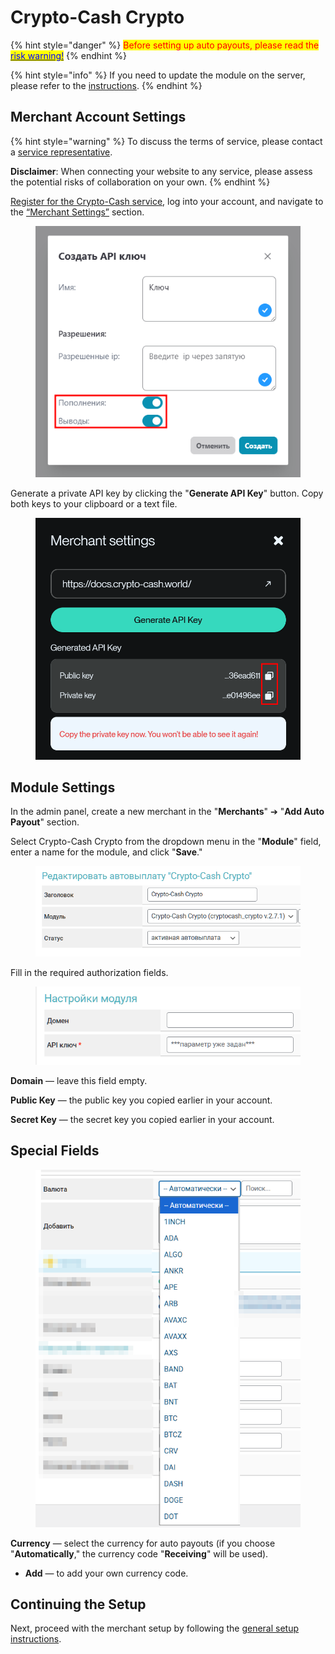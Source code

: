 # Crypto-Cash Crypto

{% hint style="danger" %}
<mark style="color:red;">Before setting up auto payouts, please read the</mark> [<mark style="color:blue;">risk warning!</mark>](https://premium.gitbook.io/main/osnovnye-nastroiki/merchanty-i-avtovyplaty/avtovyplaty/preduprezhdenie-o-riskakh)
{% endhint %}

{% hint style="info" %}
If you need to update the module on the server, please refer to the [instructions](https://premium.gitbook.io/main/osnovnye-nastroiki/faq/obnovlenie-failov-skripta-na-servere/kak-obnovit-faily-na-servere#moduli-merchantov-i-avtovyplat).
{% endhint %}

## Merchant Account Settings

{% hint style="warning" %}
To discuss the terms of service, please contact a [service representative](https://t.me/CCW_Admin).

**Disclaimer**: When connecting your website to any service, please assess the potential risks of collaboration on your own.
{% endhint %}

[Register for the Crypto-Cash service](https://account.crypto-cash.world/registration), log into your account, and navigate to the [“Merchant Settings”](https://account.crypto-cash.world/settings) section.

<figure><img src="../../../.gitbook/assets/image (1) (1) (1) (1) (1) (1) (1)_eng.png" alt=""><figcaption></figcaption></figure>

Generate a private API key by clicking the "**Generate API Key**" button. Copy both keys to your clipboard or a text file.

<figure><img src="../../../.gitbook/assets/image (3) (1) (1) (1)_eng.png" alt="" width="563"><figcaption></figcaption></figure>

## Module Settings

In the admin panel, create a new merchant in the "**Merchants**" ➔ "**Add Auto Payout**" section.

Select Crypto-Cash Crypto from the dropdown menu in the "**Module**" field, enter a name for the module, and click "**Save**."

<figure><img src="../../../.gitbook/assets/image (3) (1) (1) (1) (1) (1)_eng.png" alt="" width="490"><figcaption></figcaption></figure>

Fill in the required authorization fields.

<figure><img src="../../../.gitbook/assets/image (1) (1) (1) (1) (1) (1) (1) (1) (1) (1) (1)_eng.png" alt="" width="437"><figcaption></figcaption></figure>

**Domain** — leave this field empty.

**Public Key** — the public key you copied earlier in your account.

**Secret Key** — the secret key you copied earlier in your account.

## Special Fields

<figure><img src="../../../.gitbook/assets/image (2217)_eng.png" alt="" width="437"><figcaption></figcaption></figure>

**Currency** — select the currency for auto payouts (if you choose "**Automatically**," the currency code "**Receiving**" will be used).

* **Add** — to add your own currency code.

## Continuing the Setup

Next, proceed with the merchant setup by following the [general setup instructions](https://premium.gitbook.io/main/en/basic-settings/merchants-and-auto-payments/merchants/general-merchant-settings).